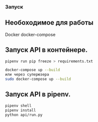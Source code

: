### Запуск


## Необоходимое для работы
Docker
docker-compose

## Запуск API в контейнере.

```bash
pipenv run pip freeze > requirements.txt

docker-compose up --build
или через суперюзера
sudo docker-compose up --build

```

## Запуск API в pipenv.
```bash
pipenv shell
pipenv install
python api/run.py
```